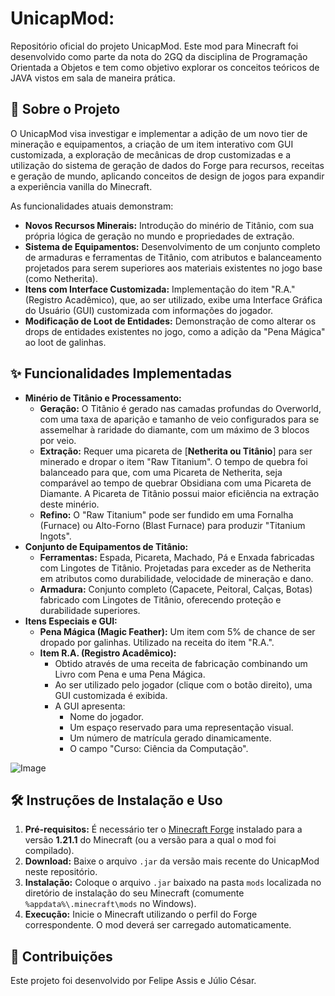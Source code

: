 # UnicapMod:

Repositório oficial do projeto UnicapMod. Este mod para Minecraft foi desenvolvido como parte da nota do 2GQ da disciplina de Programação Orientada a Objetos e tem como objetivo explorar os conceitos teóricos de JAVA vistos em sala de maneira prática.
## 📜 Sobre o Projeto

O UnicapMod visa investigar e implementar a adição de um novo tier de mineração e equipamentos, a criação de um item interativo com GUI customizada, a exploração de mecânicas de drop customizadas e a utilização do sistema de geração de dados do Forge para recursos, receitas e geração de mundo, aplicando conceitos de design de jogos para expandir a experiência vanilla do Minecraft.

As funcionalidades atuais demonstram:

* **Novos Recursos Minerais:** Introdução do minério de Titânio, com sua própria lógica de geração no mundo e propriedades de extração.
* **Sistema de Equipamentos:** Desenvolvimento de um conjunto completo de armaduras e ferramentas de Titânio, com atributos e balanceamento projetados para serem superiores aos materiais existentes no jogo base (como Netherita).
* **Itens com Interface Customizada:** Implementação do item "R.A." (Registro Acadêmico), que, ao ser utilizado, exibe uma Interface Gráfica do Usuário (GUI) customizada com informações do jogador.
* **Modificação de Loot de Entidades:** Demonstração de como alterar os drops de entidades existentes no jogo, como a adição da "Pena Mágica" ao loot de galinhas.

## ✨ Funcionalidades Implementadas

* **Minério de Titânio e Processamento:**
    * **Geração:** O Titânio é gerado nas camadas profundas do Overworld, com uma taxa de aparição e tamanho de veio configurados para se assemelhar à raridade do diamante, com um máximo de 3 blocos por veio.
    * **Extração:** Requer uma picareta de [**Netherita ou Titânio**] para ser minerado e dropar o item "Raw Titanium". O tempo de quebra foi balanceado para que, com uma Picareta de Netherita, seja comparável ao tempo de quebrar Obsidiana com uma Picareta de Diamante. A Picareta de Titânio possui maior eficiência na extração deste minério.
    * **Refino:** O "Raw Titanium" pode ser fundido em uma Fornalha (Furnace) ou Alto-Forno (Blast Furnace) para produzir "Titanium Ingots".
* **Conjunto de Equipamentos de Titânio:**
    * **Ferramentas:** Espada, Picareta, Machado, Pá e Enxada fabricadas com Lingotes de Titânio. Projetadas para exceder as de Netherita em atributos como durabilidade, velocidade de mineração e dano.
    * **Armadura:** Conjunto completo (Capacete, Peitoral, Calças, Botas) fabricado com Lingotes de Titânio, oferecendo proteção e durabilidade superiores.
* **Itens Especiais e GUI:**
    * **Pena Mágica (Magic Feather):** Um item com 5% de chance de ser dropado por galinhas. Utilizado na receita do item "R.A.".
    * **Item R.A. (Registro Acadêmico):**
        * Obtido através de uma receita de fabricação combinando um Livro com Pena e uma Pena Mágica.
        * Ao ser utilizado pelo jogador (clique com o botão direito), uma GUI customizada é exibida.
        * A GUI apresenta:
            * Nome do jogador.
            * Um espaço reservado para uma representação visual.
            * Um número de matrícula gerado dinamicamente.
            * O campo "Curso: Ciência da Computação".

![Image](https://github.com/user-attachments/assets/8261dd85-c927-4311-ab41-ae2d8aa95918)



## 🛠️ Instruções de Instalação e Uso

1.  **Pré-requisitos:** É necessário ter o [Minecraft Forge](https://files.minecraftforge.net/net/minecraftforge/forge/) instalado para a versão **1.21.1** do Minecraft (ou a versão para a qual o mod foi compilado).
2.  **Download:** Baixe o arquivo `.jar` da versão mais recente do UnicapMod neste repositório.
3.  **Instalação:** Coloque o arquivo `.jar` baixado na pasta `mods` localizada no diretório de instalação do seu Minecraft (comumente `%appdata%\.minecraft\mods` no Windows).
4.  **Execução:** Inicie o Minecraft utilizando o perfil do Forge correspondente. O mod deverá ser carregado automaticamente.

## 🤝 Contribuições

Este projeto foi desenvolvido por Felipe Assis e Júlio César.
